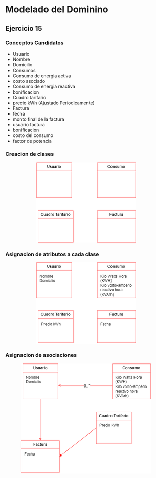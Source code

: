 # Modelado del Dominino
## Ejercicio 15

### Conceptos Candidatos

* Usuario
* Nombre
* Domicilio
* Consumos
* Consumo de energia activa
* costo asociado
* Consumo de energia reactiva
* bonificacion
* Cuadro tarifario
* precio kWh (Ajustado Periodicamente)
* Factura
* fecha
* monto final de la factura
* usuario factura
* bonificacion
* costo del consumo
* factor de potencia

### Creacion de clases

<p align="center">
    <img src="img/Clases.png" alt="Classes"/>
</p>

### Asignacion de atributos a cada clase

<p align="center">
    <img src="img/ClasesAtributos.png" alt="Classes with atributes"/>
</p>

### Asignacion de asociaciones

<p align="center">
    <img src="img/Dominio.png" alt="Domain"/>
</p>

